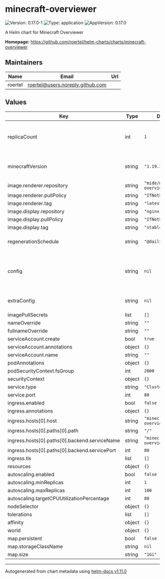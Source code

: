 # minecraft-overviewer

![Version: 0.17.0-1](https://img.shields.io/badge/Version-0.17.0--1-informational?style=flat-square) ![Type: application](https://img.shields.io/badge/Type-application-informational?style=flat-square) ![AppVersion: 0.17.0](https://img.shields.io/badge/AppVersion-0.17.0-informational?style=flat-square)

A Helm chart for Minecraft Overviewer

**Homepage:** <https://github.com/roertel/helm-charts/charts/minecraft-overviewer>

## Maintainers

| Name | Email | Url |
| ---- | ------ | --- |
| roertel | <roertel@users.noreply.github.com> |  |

## Values

| Key | Type | Default | Description |
|-----|------|---------|-------------|
| replicaCount | int | `1` | Number of replicas to start. It only makes sense to have 1. |
| minecraftVersion | string | `"1.19.3"` | Minecraft version for game save file. |
| image.renderer.repository | string | `"mide/minecraft-overviewer"` |  |
| image.renderer.pullPolicy | string | `"IfNotPresent"` |  |
| image.renderer.tag | string | `"latest"` |  |
| image.display.repository | string | `"nginx"` |  |
| image.display.pullPolicy | string | `"IfNotPresent"` |  |
| image.display.tag | string | `"stable"` |  |
| regenerationSchedule | string | `"@daily"` | @daily, @midnight or @hourly. |
| config | string | `nil` | Configuration override. Replaces the default configuration file. |
| extraConfig | string | `nil` | previously-specified configuration. |
| imagePullSecrets | list | `[]` |  |
| nameOverride | string | `""` |  |
| fullnameOverride | string | `""` |  |
| serviceAccount.create | bool | `true` |  |
| serviceAccount.annotations | object | `{}` |  |
| serviceAccount.name | string | `""` |  |
| podAnnotations | object | `{}` |  |
| podSecurityContext.fsGroup | int | `2000` |  |
| securityContext | object | `{}` |  |
| service.type | string | `"ClusterIP"` |  |
| service.port | int | `80` |  |
| ingress.enabled | bool | `false` |  |
| ingress.annotations | object | `{}` |  |
| ingress.hosts[0].host | string | `"minecraft-overviewer.local"` |  |
| ingress.hosts[0].paths[0].path | string | `"/"` |  |
| ingress.hosts[0].paths[0].backend.serviceName | string | `"minecraft-overviewer.local"` |  |
| ingress.hosts[0].paths[0].backend.servicePort | int | `80` |  |
| ingress.tls | list | `[]` |  |
| resources | object | `{}` |  |
| autoscaling.enabled | bool | `false` |  |
| autoscaling.minReplicas | int | `1` |  |
| autoscaling.maxReplicas | int | `100` |  |
| autoscaling.targetCPUUtilizationPercentage | int | `80` |  |
| nodeSelector | object | `{}` |  |
| tolerations | list | `[]` |  |
| affinity | object | `{}` |  |
| world | object | `{}` |  |
| map.persistent | bool | `false` |  |
| map.storageClassName | string | `nil` |  |
| map.size | string | `"1Gi"` |  |

----------------------------------------------
Autogenerated from chart metadata using [helm-docs v1.11.0](https://github.com/norwoodj/helm-docs/releases/v1.11.0)
